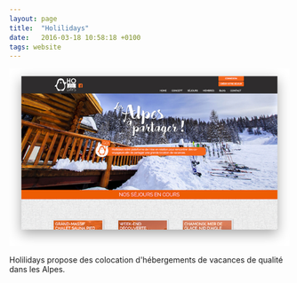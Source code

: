 ```yaml
---
layout: page
title:  "Holilidays"
date:   2016-03-18 10:58:18 +0100
tags: website
---
```

![Holilidays](/assets/freelance/holilidays.png)

Holilidays propose des colocation d'hébergements de vacances de qualité dans les Alpes.
